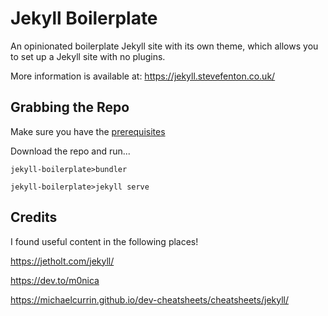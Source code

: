 # Jekyll Boilerplate

An opinionated boilerplate Jekyll site with its own theme, which allows you to set up a Jekyll site with no plugins.

More information is available at: <https://jekyll.stevefenton.co.uk/>

## Grabbing the Repo

Make sure you have the [prerequisites](https://jekyllrb.com/docs/)

Download the repo and run...

    jekyll-boilerplate>bundler

    jekyll-boilerplate>jekyll serve

## Credits

I found useful content in the following places!

https://jetholt.com/jekyll/

https://dev.to/m0nica

https://michaelcurrin.github.io/dev-cheatsheets/cheatsheets/jekyll/